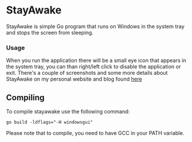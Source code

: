 # StayAwake

StayAwake is simple Go program that runs on Windows in the system tray and stops the screen from sleeping.

### Usage

When you run the application there will be a small eye icon that appears in the system tray, you can than right/left click to disable the application or exit. There's a couple of screenshots and some more details about StayAwake on my personal website and blog found [here](https://reganm.xyz/blog/stayawake.html)

## Compiling

 To compile stayawake use the following command:
 
    go build -ldflags="-H windowsgui" 

Please note that to compile, you need to have GCC in your PATH variable.
